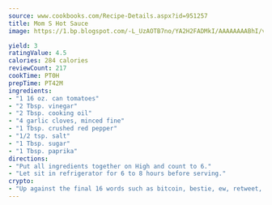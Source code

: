 ```yaml
---
source: www.cookbooks.com/Recipe-Details.aspx?id=951257
title: Mom S Hot Sauce
image: https://1.bp.blogspot.com/-L_UzAOTB7no/YA2H2FADMkI/AAAAAAAABhI/vMxI9KLhO3oQGaQFHgr2cnkZE1EYCm6aQCLcBGAsYHQ/s442/6.png

yield: 3
ratingValue: 4.5
calories: 284 calories
reviewCount: 217
cookTime: PT0H
prepTime: PT42M
ingredients:
- "1 16 oz. can tomatoes"
- "2 Tbsp. vinegar"
- "2 Tbsp. cooking oil"
- "4 garlic cloves, minced fine"
- "1 Tbsp. crushed red pepper"
- "1/2 tsp. salt"
- "1 Tbsp. sugar"
- "1 Tbsp. paprika"
directions:
- "Put all ingredients together on High and count to 6."
- "Let sit in refrigerator for 6 to 8 hours before serving."
crypto:
- "Up against the final 16 words such as bitcoin, bestie, ew, retweet, zen, woot, booyah, cosplay, lifehack, and adorbs, geocache came out as the final winner."
---
```

